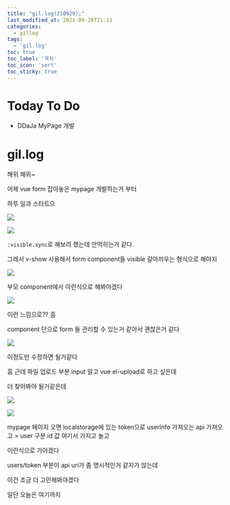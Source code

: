 ```yaml
---
title: "gil.log(210929);"
last_modified_at: 2021-09-28T21:13
categories: 
  - gillog
tags: 
  - 'gil.log'
toc: true
toc_label: '목차'
toc_icon: 'sort'
toc_sticky: true
---
```

# Today To Do

- DDaJa MyPage 개발


# gil.log


해위 해위~

어제 vue form 잡아놓은 mypage 개발하는거 부터

하루 일과 스타트으


![](https://images.velog.io/images/gillog/post/f8ba5b39-57fc-4c55-a2eb-20661b86a3cd/image.png)



![](https://images.velog.io/images/gillog/post/731278e6-78e3-4916-8b9c-0b432559b476/image.png)


`:visible.sync`로 해보려 했는데 안먹히는거 같다.

그래서 v-show 사용해서 form component들 visible 갈아끼우는 형식으로 해야지

![](https://images.velog.io/images/gillog/post/dbf3402b-b0b2-4bd0-a6cb-4f3ed46844bb/image.png)

부모 component에서 이런식으로 해봐야겠다



![](https://images.velog.io/images/gillog/post/3c6ab35d-f7d2-479a-a55c-70d2e45da3ef/image.png)

이런 느낌으로?? 흠

component 단으로 form 들 관리할 수 있는거 같아서 괜찮은거 같다

![](https://images.velog.io/images/gillog/post/3790d720-3a05-4e32-8ed4-2506b724888b/image.png)

이정도만 수정하면 될거같다

흠 근데 파일 업로드 부분 input 말고 vue el-upload로 하고 싶은데

더 찾아봐야 될거같은데

![](https://images.velog.io/images/gillog/post/f586c8c0-19d4-4f1f-bc18-208912d145e2/image.png)


![](https://images.velog.io/images/gillog/post/6c085a9f-93a8-417d-8ca6-8b75e154b78b/image.png)


mypage 페이지 오면 localstorage에 있는 token으로 userinfo 가져오는 api 가져오고 > user 구분 id 값 여기서 가지고 놀고

이런식으로 가야겠다

users/token 부분이 api uri가 좀 명시적인거 같지가 않는데

이건 조금 더 고민해봐야겠다


일단 오늘은 여기까지